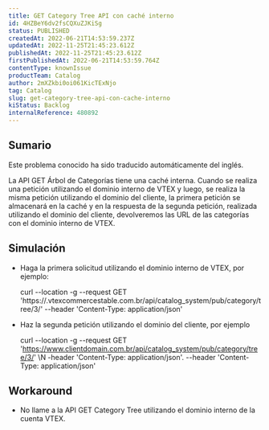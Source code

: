 ```yaml
---
title: GET Category Tree API con caché interno
id: 4HZBeY6dv2fsCQXuZJKiSg
status: PUBLISHED
createdAt: 2022-06-21T14:53:59.237Z
updatedAt: 2022-11-25T21:45:23.612Z
publishedAt: 2022-11-25T21:45:23.612Z
firstPublishedAt: 2022-06-21T14:53:59.764Z
contentType: knownIssue
productTeam: Catalog
author: 2mXZkbi0oi061KicTExNjo
tag: Catalog
slug: get-category-tree-api-con-cache-interno
kiStatus: Backlog
internalReference: 480892
---
```


## Sumario

<div class="alert alert-info">
  <p>Este problema conocido ha sido traducido automáticamente del inglés.</p>
</div>


La API GET Árbol de Categorías tiene una caché interna. Cuando se realiza una petición utilizando el dominio interno de VTEX y luego, se realiza la misma petición utilizando el dominio del cliente, la primera petición se almacenará en la caché y en la respuesta de la segunda petición, realizada utilizando el dominio del cliente, devolveremos las URL de las categorías con el dominio interno de VTEX.



## Simulación


- Haga la primera solicitud utilizando el dominio interno de VTEX, por ejemplo:

    curl --location -g --request GET 'https://.vtexcommercestable.com.br/api/catalog_system/pub/category/tree/3/'
    --header 'Content-Type: application/json'

- Haz la segunda petición utilizando el dominio del cliente, por ejemplo

    curl --location -g --request GET 'https://www.clientdomain.com.br/api/catalog_system/pub/category/tree/3/' \N -header 'Content-Type: application/json'.
    --header 'Content-Type: application/json'




## Workaround


- No llame a la API GET Category Tree utilizando el dominio interno de la cuenta VTEX.

